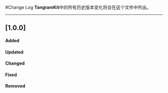 #Change Log
**TangramKit**中的所有历史版本变化将会在这个文件中列出。

--- 

## [1.0.0]

#### Added

#### Updated

#### Changed

#### Fixed

#### Removed
